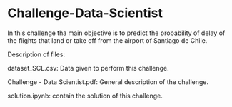 # Challenge-Data-Scientist
In this challenge tha main objective is to predict the probability of delay of the flights that land or take off from the airport of Santiago de Chile.

Description of files:

dataset_SCL.csv: Data given to perform this challenge.

Challenge - Data Scientist.pdf: General description of the challenge.

solution.ipynb: contain the solution of this challenge.
